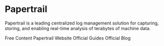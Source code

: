 # Papertrail

Papertrail is a leading centralized log management solution for capturing, storing, and enabling real-time analysis of terabytes of machine data.

<ResourceGroupTitle>Free Content</ResourceGroupTitle>
<BadgeLink colorScheme='blue' badgeText='Official Website' href='https://www.papertrail.com/'>Papertrail Website</BadgeLink>
<BadgeLink colorScheme='blue' badgeText='Read' href='https://www.papertrail.com/solution/guides/'>Official Guides</BadgeLink>
<BadgeLink colorScheme='blue' badgeText='Read' href='https://www.papertrail.com/blog/'>Official Blog</BadgeLink>
